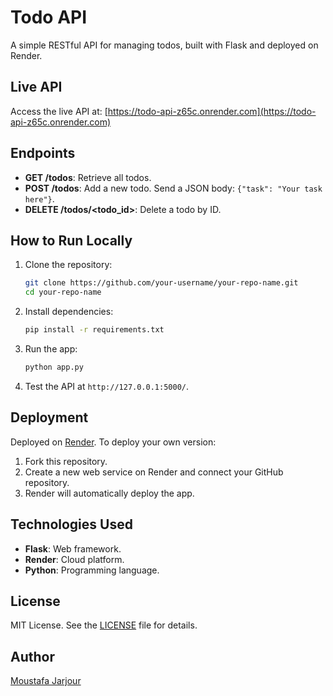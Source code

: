 # Todo API

A simple RESTful API for managing todos, built with Flask and deployed on Render.

## Live API
Access the live API at: [https://todo-api-z65c.onrender.com](https://todo-api-z65c.onrender.com)

## Endpoints
- **GET /todos**: Retrieve all todos.
- **POST /todos**: Add a new todo. Send a JSON body: `{"task": "Your task here"}`.
- **DELETE /todos/<todo_id>**: Delete a todo by ID.

## How to Run Locally
1. Clone the repository:
   ```bash
   git clone https://github.com/your-username/your-repo-name.git
   cd your-repo-name
   ```

2. Install dependencies:
   ```bash
   pip install -r requirements.txt
   ```

3. Run the app:
   ```bash
   python app.py
   ```

4. Test the API at `http://127.0.0.1:5000/`.

## Deployment
Deployed on [Render](https://render.com/). To deploy your own version:
1. Fork this repository.
2. Create a new web service on Render and connect your GitHub repository.
3. Render will automatically deploy the app.

## Technologies Used
- **Flask**: Web framework.
- **Render**: Cloud platform.
- **Python**: Programming language.

## License
MIT License. See the [LICENSE](LICENSE) file for details.

## Author
[Moustafa Jarjour](https://moustafa00.github.io/)
